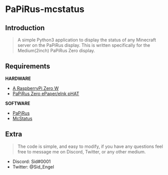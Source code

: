 # PaPiRus-mcstatus

## Introduction

> A simple Python3 application to display the status of any Minecraft server on the PaPiRus display. This is written specifically for the Medium(2inch) PaPiRus Zero display.


## Requirements

**HARDWARE**

- [A RaspberryPi Zero W](https://www.adafruit.com/product/3400)
- [PaPiRus Zero ePaper/eInk pHAT](https://www.adafruit.com/product/3335)

**SOFTWARE**

- [PaPiRus](https://github.com/PiSupply/PaPiRus)
- [McStatus](https://github.com/Dinnerbone/mcstatus)

## Extra

> The code is simple, and easy to modify, if you have any questions feel free to message me on Discord, Twitter, or any other medium.
- Discord: Sid#0001
- Twitter: @Sid_Engel
